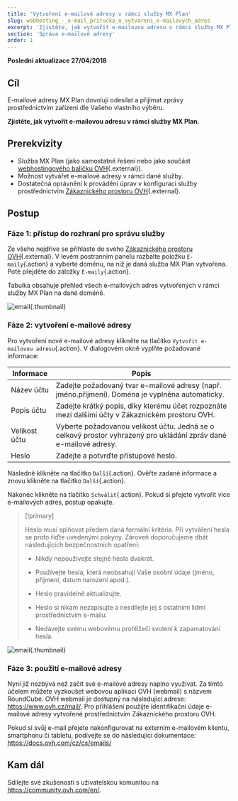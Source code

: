 ```yaml
---
title: 'Vytvoření e-mailové adresy v rámci služby MX Plan'
slug: webhosting_-_e-mail_prirucka_o_vytvareni_e-mailovych_adres
excerpt: 'Zjistěte, jak vytvořit e-mailovou adresu v rámci služby MX Plan'
section: 'Správa e-mailové adresy'
order: 1
---
```


**Poslední aktualizace 27/04/2018**

## Cíl

E-mailové adresy MX Plan dovolují odesílat a přijímat zprávy prostřednictvím zařízení dle Vašeho vlastního výběru.

**Zjistěte, jak vytvořit e-mailovou adresu v rámci služby MX Plan.**

## Prerekvizity

- Služba MX Plan (jako samostatné řešení nebo jako součást [webhostingového balíčku OVH](https://www.ovh.cz/webhosting/){.external}).
- Možnost vytvářet e-mailové adresy v rámci dané služby.
- Dostatečná oprávnění k provádění úprav v konfiguraci služby prostřednictvím [Zákaznického prostoru OVH](https://www.ovh.com/auth/?action=gotomanager){.external}.

## Postup

### Fáze 1: přístup do rozhraní pro správu služby

Ze všeho nejdříve se přihlaste do svého [Zákaznického prostoru OVH](https://www.ovh.com/auth/?action=gotomanager){.external}. V levém postranním panelu rozbalte položku `E-maily`{.action} a vyberte doménu, na níž je daná služba MX Plan vytvořena. Poté přejděte do záložky `E-maily`{.action}.

Tabulka obsahuje přehled všech e-mailových adres vytvořených v rámci služby MX Plan na dané doméně.

![email](images/email-creation-step1.png){.thumbnail}

### Fáze 2: vytvoření e-mailové adresy

Pro vytvoření nové e-mailové adresy klikněte na tlačítko `Vytvořit e-mailovou adresu`{.action}. V dialogovém okně vyplňte požadované informace:

|Informace|Popis|  
|---|---|  
|Název účtu|Zadejte požadovaný tvar e-mailové adresy (např. jméno.příjmení). Doména je vyplněna automaticky.|  
|Popis účtu|Zadejte krátký popis, díky kterému účet rozpoznáte mezi dalšími účty v Zákaznickém prostoru OVH.|  
|Velikost účtu|Vyberte požadovanou velikost účtu. Jedná se o celkový prostor vyhrazený pro ukládání zpráv dané e-mailové adresy.|  
|Heslo|Zadejte a potvrďte přístupové heslo.|

Následně klikněte na tlačítko `Další`{.action}. Ověřte zadané informace a znovu klikněte na tlačítko `Další`{.action}.

Nakonec klikněte na tlačítko `Schválit`{.action}. Pokud si přejete vytvořit více e-mailových adres, postup opakujte.

> [!primary]
>
> Heslo musí splňovat předem daná formální kritéria. Při vytváření hesla se proto řiďte uvedenými pokyny. Zároveň doporučujeme dbát následujících bezpečnostních opatření:
>
> - Nikdy nepoužívejte stejné heslo dvakrát.
>
> - Používejte hesla, která neobsahují Vaše osobní údaje (jméno, příjmení, datum narození apod.).
>
> - Heslo pravidelně aktualizujte.
>
> - Heslo si nikam nezapisujte a nesdílejte jej s ostatními lidmi prostřednictvím e-mailu.
>
> - Nedávejte svému webovému prohlížeči svolení k zapamatování hesla.
>

![email](images/email-creation-step2.png){.thumbnail}

### Fáze 3: použití e-mailové adresy

Nyní již nezbývá než začít své e-mailové adresy naplno využívat. Za tímto účelem můžete vyzkoušet webovou aplikaci OVH (webmail) s názvem RoundCube. OVH webmail je dostupný na následující adrese: <https://www.ovh.cz/mail/>. Pro přihlášení použijte identifikační údaje e-mailové adresy vytvořené prostřednictvím Zákaznického prostoru OVH.

Pokud si svůj e-mail přejete nakonfigurovat na externím e-mailovém klientu, smartphonu či tabletu, podívejte se do následující dokumentace: <https://docs.ovh.com/cz/cs/emails/>

## Kam dál

Sdílejte své zkušenosti s uživatelskou komunitou na <https://community.ovh.com/en/>.